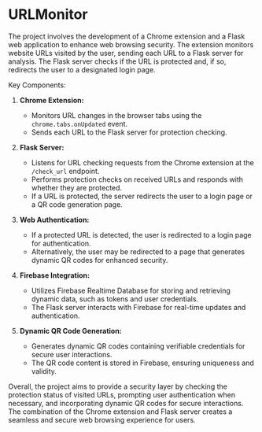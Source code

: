 # URLMonitor
The project involves the development of a Chrome extension and a Flask web application to enhance web browsing security. The extension monitors website URLs visited by the user, sending each URL to a Flask server for analysis. The Flask server checks if the URL is protected and, if so, redirects the user to a designated login page.

Key Components:

1. **Chrome Extension:**
   - Monitors URL changes in the browser tabs using the `chrome.tabs.onUpdated` event.
   - Sends each URL to the Flask server for protection checking.

2. **Flask Server:**
   - Listens for URL checking requests from the Chrome extension at the `/check_url` endpoint.
   - Performs protection checks on received URLs and responds with whether they are protected.
   - If a URL is protected, the server redirects the user to a login page or a QR code generation page.

3. **Web Authentication:**
   - If a protected URL is detected, the user is redirected to a login page for authentication.
   - Alternatively, the user may be redirected to a page that generates dynamic QR codes for enhanced security.

4. **Firebase Integration:**
   - Utilizes Firebase Realtime Database for storing and retrieving dynamic data, such as tokens and user credentials.
   - The Flask server interacts with Firebase for real-time updates and authentication.

5. **Dynamic QR Code Generation:**
   - Generates dynamic QR codes containing verifiable credentials for secure user interactions.
   - The QR code content is stored in Firebase, ensuring uniqueness and validity.

Overall, the project aims to provide a security layer by checking the protection status of visited URLs, prompting user authentication when necessary, and incorporating dynamic QR codes for secure interactions. The combination of the Chrome extension and Flask server creates a seamless and secure web browsing experience for users.
